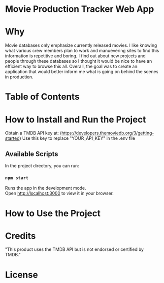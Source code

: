 # Movie Production Tracker Web App

# Why
Movie databases only emphasize currently released movies. I like knowing what various crew members plan to work and manuevering sites to find this information is repetitive and boring. I find out about new projects and people through these databases so I thought it would be nice to have an efficient way to browse this all. Overall, the goal was to create an application that would better inform me what is going on behind the scenes in production.

# Table of Contents 

# How to Install and Run the Project

Obtain a TMDB API key at: (https://developers.themoviedb.org/3/getting-started)
Use this key to replace "YOUR_API_KEY" in the .env file

## Available Scripts

In the project directory, you can run:

### `npm start`

Runs the app in the development mode.\
Open [http://localhost:3000](http://localhost:3000) to view it in your browser.

# How to Use the Project

# Credits
"This product uses the TMDB API but is not endorsed or certified by TMDB."

# License
